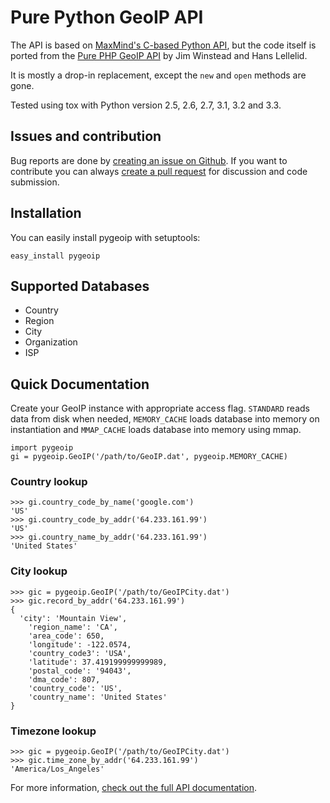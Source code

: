 # Pure Python GeoIP API #
The API is based on [MaxMind's C-based Python API](http://www.maxmind.com/app/python),
but the code itself is ported from the [Pure PHP GeoIP API](http://pear.php.net/package/Net_GeoIP) by Jim Winstead and Hans Lellelid.

It is mostly a drop-in replacement, except the `new` and `open` methods are gone.

Tested using tox with Python version 2.5, 2.6, 2.7, 3.1, 3.2 and 3.3.

## Issues and contribution ##

Bug reports are done by [creating an issue on Github](https://github.com/appliedsec/pygeoip/issues). If you want to contribute you can always [create a pull request](https://github.com/appliedsec/pygeoip/pulls) for discussion and code submission.

## Installation ##

You can easily install pygeoip with setuptools:

    easy_install pygeoip

## Supported Databases ##

* Country
* Region
* City
* Organization
* ISP

## Quick Documentation ##

Create your GeoIP instance with appropriate access flag. `STANDARD` reads data from disk when needed, `MEMORY_CACHE` loads database into memory on instantiation and `MMAP_CACHE` loads database into memory using mmap.

    import pygeoip
    gi = pygeoip.GeoIP('/path/to/GeoIP.dat', pygeoip.MEMORY_CACHE)

### Country lookup ###

    >>> gi.country_code_by_name('google.com')
    'US'
    >>> gi.country_code_by_addr('64.233.161.99')
    'US'
    >>> gi.country_name_by_addr('64.233.161.99')
    'United States'

### City lookup ###

    >>> gic = pygeoip.GeoIP('/path/to/GeoIPCity.dat')
    >>> gic.record_by_addr('64.233.161.99')
    {
      'city': 'Mountain View',
    	'region_name': 'CA',
    	'area_code': 650,
    	'longitude': -122.0574,
    	'country_code3': 'USA',
    	'latitude': 37.419199999999989,
    	'postal_code': '94043',
    	'dma_code': 807,
    	'country_code': 'US',
    	'country_name': 'United States'
    }

### Timezone lookup ###

    >>> gic = pygeoip.GeoIP('/path/to/GeoIPCity.dat')
    >>> gic.time_zone_by_addr('64.233.161.99')
    'America/Los_Angeles'

For more information, [check out the full API documentation](http://packages.python.org/pygeoip).
